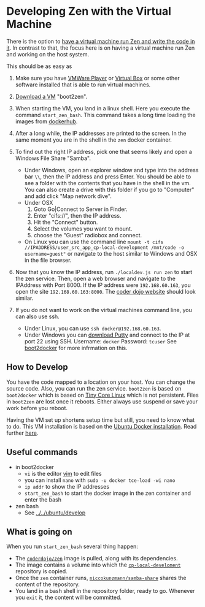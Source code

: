 Developing Zen with the Virtual Machine
=======================================

There is the option to [have a virtual machine run Zen and write the code in it](../../../). In contrast to that, the focus here is on having a virtual machine run Zen and working on the host system.

This should be as easy as

1. Make sure you have [VMWare Player](https://my.vmware.com/web/vmware/free#desktop_end_user_computing/vmware_workstation_player/12_0) or [Virtual Box](http://virtualbox.org/) or some other software installed that is able to run virtual machines.
2. [Download a VM](https://github.com/niccokunzmann/cp-docker-development/releases) "boot2zen". 
3. When starting the VM, you land in a linux shell. Here you execute the command `start_zen_bash`. This command takes a long time loading the images from [dockerhub](https://hub.docker.com/u/coderdojo/). 
4. After a long while, the IP addresses are printed to the screen. In the same moment you are in the shell in the `zen` docker container. 
5. To find out the right IP address, pick one that seems likely and open a Windows File Share "Samba".
    - Under Windows, open an explorer window and type into the address bar `\\`, then the IP address and press Enter. You should be able to see a folder with the contents that you have in the shell in the vm. You can also create a drive with this folder if you go to "Computer" and add click "Map network dive".
    - Under OSX
        1. Goto Go|Connect to Server in Finder.
        2. Enter "cifs://", then the IP address.
        3. Hit the "Connect" button.
        4. Select the volumes you want to mount.
        5. choose the "Guest" radiobox and connect.
    - On Linux you can use the command line `mount -t cifs //IPADDRESS/user_src_app_cp-local-development /mnt/code -o username=guest"` or navigate to the host similar to Windows and OSX in the file browser.

6. Now that you know the IP address, run `./localdev.js run zen` to start the zen service. Then, open a web browser and navigate to the IPAddress with Port 8000. If the IP address were `192.168.60.163`, you open the site `192.168.60.163:8000`. The [coder dojo website](http://zen.coderdojo.com) should look similar.

7. If you do not want to work on the virtual machines command line, you can also use ssh.
    - Under Linux, you can use `ssh docker@192.168.60.163`.
    - Under Windows you can [download Putty](http://www.chiark.greenend.org.uk/~sgtatham/putty/download.html) and connect to the IP at port 22 using SSH.
    Username: `docker`
    Password: `tcuser`
    See [boot2docker](https://github.com/boot2docker/boot2docker/#ssh-into-vm) for more infrmation on this.

How to Develop
--------------

You have the code mapped to a location on your host. You can change the source code. Also, you can run the zen service. `boot2zen` is based on `boot2docker` which is based on [Tiny Core Linux](http://www.tinycorelinux.net/) which is not persistent. Files in `boot2zen` are lost once it reboots. Either always use suspend or save your work before you reboot.

Having the VM set up shortens setup time but still, you need to know what to do. This VM installation is based on the [Ubuntu Docker installation](../../ubuntu). Read further [here](../../ubuntu/develop).

Useful commands
---------------

- in boot2docker
  - `vi` is the editor [vim](http://vim.org) to edit files
  - you can install `nano` with `sudo -u docker tce-load -wi nano`
  - `ip addr` to show the IP addresses
  - `start_zen_bash` to start the docker image in the zen container and enter the bash
- zen bash
  - See [../../ubuntu/develop](../../ubuntu/develop/README.md#useful-commands)

What is going on
----------------

When you run `start_zen_bash` several thing happen:

- The [`coderdojo/zen`](https://hub.docker.com/r/coderdojo/zen/) image is pulled, along with its dependencies.
- The image contains a volume into which the [`cp-local-develoment`](https://github.com/CoderDojo/cp-local-development) repository is copied.
- Once the `zen` container runs, [`niccokunzmann/samba-share`](https://hub.docker.com/r/niccokunzmann/samba-share/) shares the content of the repository.
- You land in a bash shell in the repository folder, ready to go. Whenever you `exit` it, the content will be committed.



